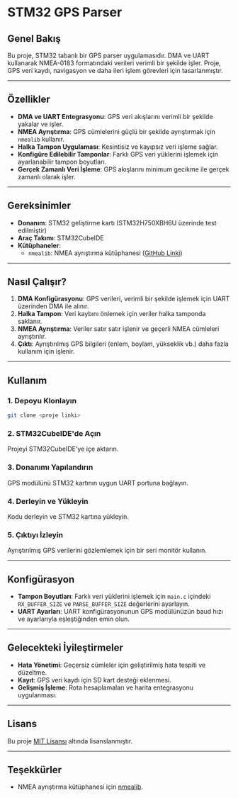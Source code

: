 # STM32 GPS Parser

## Genel Bakış
Bu proje, STM32 tabanlı bir GPS parser uygulamasıdır. DMA ve UART kullanarak NMEA-0183 formatındaki verileri verimli bir şekilde işler. Proje, GPS veri kaydı, navigasyon ve daha ileri işlem görevleri için tasarlanmıştır.

---

## Özellikler
- **DMA ve UART Entegrasyonu**: GPS veri akışlarını verimli bir şekilde yakalar ve işler.
- **NMEA Ayrıştırma**: GPS cümlelerini güçlü bir şekilde ayrıştırmak için `nmealib` kullanır.
- **Halka Tampon Uygulaması**: Kesintisiz ve kayıpsız veri işleme sağlar.
- **Konfigüre Edilebilir Tamponlar**: Farklı GPS veri yüklerini işlemek için ayarlanabilir tampon boyutları.
- **Gerçek Zamanlı Veri İşleme**: GPS akışlarını minimum gecikme ile gerçek zamanlı olarak işler.

---

## Gereksinimler
- **Donanım**: STM32 geliştirme kartı (STM32H750XBH6U üzerinde test edilmiştir)
- **Araç Takımı**: STM32CubeIDE
- **Kütüphaneler**: 
  - `nmealib`: NMEA ayrıştırma kütüphanesi ([GitHub Linki](https://github.com/Geontech/nmealib))

---

## Nasıl Çalışır?
1. **DMA Konfigürasyonu**: GPS verileri, verimli bir şekilde işlemek için UART üzerinden DMA ile alınır.
2. **Halka Tampon**: Veri kaybını önlemek için veriler halka tamponda saklanır.
3. **NMEA Ayrıştırma**: Veriler satır satır işlenir ve geçerli NMEA cümleleri ayrıştırılır.
4. **Çıktı**: Ayrıştırılmış GPS bilgileri (enlem, boylam, yükseklik vb.) daha fazla kullanım için işlenir.

---

## Kullanım
### 1. Depoyu Klonlayın
```bash
git clone <proje linki>
```

### 2. STM32CubeIDE'de Açın
Projeyi STM32CubeIDE'ye içe aktarın.

### 3. Donanımı Yapılandırın
GPS modülünü STM32 kartının uygun UART portuna bağlayın.

### 4. Derleyin ve Yükleyin
Kodu derleyin ve STM32 kartına yükleyin.

### 5. Çıktıyı İzleyin
Ayrıştırılmış GPS verilerini gözlemlemek için bir seri monitör kullanın.

---

## Konfigürasyon
- **Tampon Boyutları**: Farklı veri yüklerini işlemek için `main.c` içindeki `RX_BUFFER_SIZE` ve `PARSE_BUFFER_SIZE` değerlerini ayarlayın.
- **UART Ayarları**: UART konfigürasyonunun GPS modülünüzün baud hızı ve ayarlarıyla eşleştiğinden emin olun.

---

## Gelecekteki İyileştirmeler
- **Hata Yönetimi**: Geçersiz cümleler için geliştirilmiş hata tespiti ve düzeltme.
- **Kayıt**: GPS veri kaydı için SD kart desteği eklenmesi.
- **Gelişmiş İşleme**: Rota hesaplamaları ve harita entegrasyonu uygulanması.

---

## Lisans
Bu proje [MIT Lisansı](LICENSE) altında lisanslanmıştır.

---

## Teşekkürler
- NMEA ayrıştırma kütüphanesi için [nmealib](https://github.com/Geontech/nmealib).
